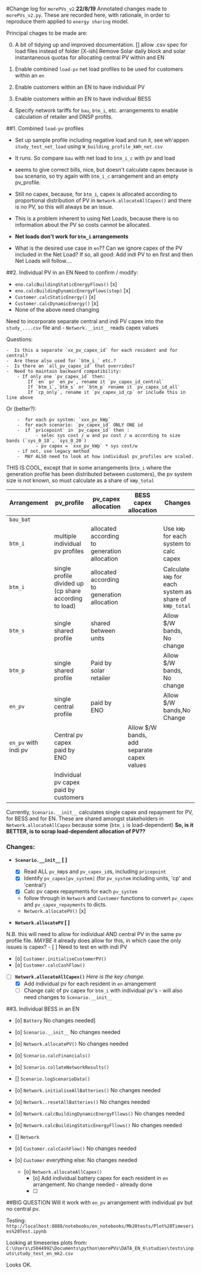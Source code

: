 #Change log for `morePVs_v2`
**22/8/19**
Annotated changes made to `morePVs_v2.py`. These are recorded here, with rationale, in order to reproduce them applied to `energy sharing` model.

Principal chages to be made are:

0. A bit of tidying up and improved documentation.
 [] allow .csv spec for load files instead of folder
 [X-ish] Remove Solar daily block and solar instantaneous quotas for allocating central PV within and EN
 
1. Enable combined `load-pv` net load profiles to be used for customers within an `en`
2. Enable customers within an EN to have individual PV 
3. Enable customers within an EN to have individual BESS
4. Specify network tariffs for `bau`, `btm_i`, etc. arrangements to enable calculation of retailer and DNSP profits.


##1. Combined `load-pv` profiles
- Set up sample profile including negative load and run it, see wh'appen `study_test_net_load`
using `W_building_profile_kWh_net.csv`
- It runs. So compare `bau` with net load to `btm_i_c` with pv and load
- seems to give correct bills, nice, but doesn't calculate capex because is `bau` scenario,
so try again with `btm_i_c` arrangement and an empty pv_profile.
- Still no capex, because, for `btm_i`, capex is allocated according to proportional
 distribution of PV in `Network.allocateAllCapex()` and there is no PV, so this will always be an issue.
- This is a problem inherent to using Net Loads, because there is no information about the PV so costs cannot be allocated. 
- **Net loads don't work for `btm_i` arrangements**

- What is the desired use case in `en`?? Can we ignore capex of the PV included in the Net Load?
If so, all good: Add indi PV to en first and then Net Loads will follow....

##2. Individual PV in an EN
 Need to confirm / modify:
   -  `eno.calcBuildingStaticEnergyFlows()` [x] 
   - `eno.calcBuildingDynamicEnergyFlows(step)` [x]
   - `Customer.calcStaticEnergy()` [x]
   - `Customer.calcDynamicEnergy()` [x]
   - None of the above need changing
   
   
   Need to incorporate separate central and indi PV capex into the `study_....csv` file
   and 
    -  `Network.__init__` reads capex values 
   
   Questions:
   
    -  Is this a separate `xx_pv_capex_id` for each resident and for central?
    -  Are these also used for `btm_i_` etc.?
    -  Is there an `all_pv_capex_id` that overrides?
    -  Need to maintain backward compatibility:
        - If only one `pv_capex_id` then:
            If `en` pr `en_pv`, rename it `pv_capex_id_central`
            If `btm_i`,`btm_s` or `btm_p` rename it `pv_capex_id_all`
            If `cp_only`, rename it `pv_capex_id_cp` or include this in line above      
                  
   Or (better?):
   
        -  for each pv system: `xxx_pv_kWp`
        -  for each scenario: `pv_capex_id` ONLY ONE id
        -  if `pricepoint` in `pv_capex_id` then :
               - selec sys cost / w and pv cost / w according to size bands (`sys_0_10`, `sys_0_20`)
               - pv capex = `xxx_pv_kWp` * sys cost/w
        - if not, use legacy method
        -  MAY ALSO need to look at how individual pv_profiles are scaled.
  
  
   THIS IS COOL, except that in some arrangements (`btm_i` where the generation profile has been distributed 
   between customers), the pv system size is not known, so must calculate as a share of `kWp_total`
   

   
 | Arrangement   | pv_profile | pv_capex allocation  | BESS capex allocation |  Changes |
 |----|-------|----------|-------|-------|
  | `bau_bat` |   |  |   |   |
 | `btm_i`  | multiple individual pv profiles | allocated according to generation  allocation  | | Use `kWp` for each system to calc capex |
 | `btm_i`  | single profile divided up (cp share according to load) | allocated according to generation  allocation | | Calculate `kWp` for each system as share of `kWp_total`|
 | `btm_s`  | single shared profile | shared between units | | Allow $/W bands, No change |
 | `btm_p`  | single shared profile | Paid by solar retailer | | Allow $/W bands, No change |
 | `en_pv`  | single central profile | paid by ENO  | | Allow $/W bands,No Change |
 | `en_pv` with indi pv | Central pv capex paid by ENO | | Allow $/W bands, add separate capex values|
 | | Individual pv capex paid by customers | | |
  
  
  Currently, `Scenario.__init__` calculates single capex and repayment for PV, for BESS and for EN.
  These are shared amongst stakeholders in `Network.allocateAllCapex` because some (`btm_i` is load-dependent)
  **So, is it BETTER, is to scrap load-dependent allocation of PV??**
 
  
### Changes:

- **`Scenario.__init__` [ ]**
   - [x] Read ALL `pv_kWp`s and `pv_capex_id`s, including `pricepoint`
   - [x] Identify `pv_capex[pv_system]` (for `pv_system` including units, 'cp' and 'central')
   - [x] Calc pv capex repayments for each `pv_system`
   - follow through in `Network` and `Customer` functions to convert `pv_capex` and `pv_capex_repayments` to dicts.
    -  `Network.allocatePV()` [x] 

- **`Network.allocatePV` [ ]** 

N.B. this will need to allow for individual AND central PV in the same pv profile file.
   *MAYBE* it already does allow for this, in which case the only issues is capex?
    -  [ ] Need to test en with indi PV
    
   - [o] `Customer.initialiseCustomerPV()` 
   - [o] `Customer.calcCashFlow()` 
   - [ ] **`Network.allocateAllCapex()`**    *Here is the key change.*
       - [x] Add individual pv for each resident in `en` arrangement
       - [ ] Change calc of pv capex for `btm_i` with individual pv's - will also need changes to `Scenario.__init__`
  
 ##3. Individual BESS in an EN
 - [o] `Battery` No changes needed]
 - [o] `Scenario.__init__`  No changes needed
-  [o] `Network.allocatePV()` No changes needed
-  [o] `Scenario.calcFinancials()`
-  [o] `Scenario.collateNetworkResults()`
-  [] `Scenario.logScenarioData()`  
-  [o] `Network.initialiseAllBatteries()` No changes needed
-  [o] `Network..resetAllBatteries()`  No changes needed
- [o] `Network.calcBuildingDynamicEnergyFllows()`  No changes needed
- [o] `Network.calcBuildingStaticEnergyFllows()`  No changes needed
 - [] `Network`
 - [o] `Customer.calcCashFlow()` No changes needed
 - [o] `Customer` everything else: No changes needed

   - [o] `Network.allocateAllCapex()`   
       - [o] Add individual battery capex for each resident in `en` arrangement. No change needed - already done
       - [ ] 


##BIG QUESTION
Will it work with `en_pv` arrangement with individual pv but no central pv.

Testing: `http://localhost:8888/notebooks/en_notebooks/Mk20tests/Plot%20Timeseries%20Test.ipynb`

Looking at timeseries plots from:
`C:\Users\z5044992\Documents\python\morePVs\DATA_EN_6\studies\tests\inputs\study_test_en_mk2.csv`

Looks OK. 